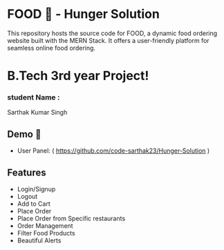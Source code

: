 # FOOD 🍔  - Hunger Solution 

This repository hosts the source code for FOOD, a dynamic food ordering website built with the MERN Stack. It offers a user-friendly platform for seamless online food ordering.

# B.Tech 3rd year Project!
### student Name  :
Sarthak Kumar Singh

## Demo  🍕

- User Panel: ( https://github.com/code-sarthak23/Hunger-Solution )
  
## Features

- Login/Signup
- Logout
- Add to Cart
- Place Order
- Place Order from Specific restaurants
- Order Management
- Filter Food Products
- Beautiful Alerts
